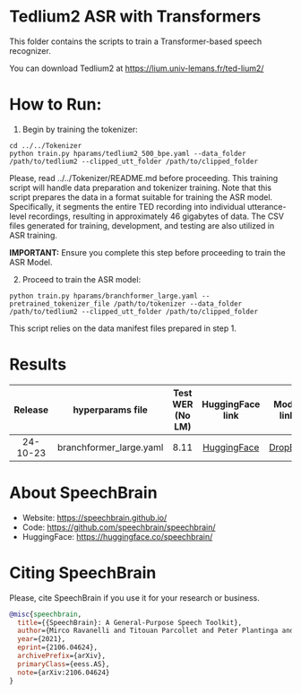 # Tedlium2 ASR with Transformers
This folder contains the scripts to train a Transformer-based speech recognizer.

You can download Tedlium2 at https://lium.univ-lemans.fr/ted-lium2/

# How to Run:

1. Begin by training the tokenizer:

```shell
cd ../../Tokenizer
python train.py hparams/tedlium2_500_bpe.yaml --data_folder /path/to/tedlium2 --clipped_utt_folder /path/to/clipped_folder
```

Please, read  ../../Tokenizer/README.md before proceeding.
This training script will handle data preparation and tokenizer training. Note that this script prepares the data in a format suitable for training the ASR model.
Specifically, it segments the entire TED recording into individual utterance-level recordings, resulting in approximately 46 gigabytes of data.
The CSV files generated for training, development, and testing are also utilized in ASR training.

**IMPORTANT:** Ensure you complete this step before proceeding to train the ASR Model.

2. Proceed to train the ASR model:

```shell
python train.py hparams/branchformer_large.yaml --pretrained_tokenizer_file /path/to/tokenizer --data_folder /path/to/tedlium2 --clipped_utt_folder /path/to/clipped_folder
```

This script relies on the data manifest files prepared in step 1.


# Results

| Release | hyperparams file |  Test WER (No LM) | HuggingFace link | Model link | GPUs |
|:-------------:|:-------------:|:-------------:|:---------------------------:| :-----:| :-----:|
| 24-10-23 | branchformer_large.yaml | 8.11 | [HuggingFace](https://huggingface.co/speechbrain/asr-branchformer-large-tedlium2) | [DropBox](https://www.dropbox.com/sh/el523uofs96czfi/AADgTd838pKo2aR8fhqVOh-Oa?dl=0) | 1xA100 80GB |

# **About SpeechBrain**
- Website: https://speechbrain.github.io/
- Code: https://github.com/speechbrain/speechbrain/
- HuggingFace: https://huggingface.co/speechbrain/


# **Citing SpeechBrain**
Please, cite SpeechBrain if you use it for your research or business.

```bibtex
@misc{speechbrain,
  title={{SpeechBrain}: A General-Purpose Speech Toolkit},
  author={Mirco Ravanelli and Titouan Parcollet and Peter Plantinga and Aku Rouhe and Samuele Cornell and Loren Lugosch and Cem Subakan and Nauman Dawalatabad and Abdelwahab Heba and Jianyuan Zhong and Ju-Chieh Chou and Sung-Lin Yeh and Szu-Wei Fu and Chien-Feng Liao and Elena Rastorgueva and François Grondin and William Aris and Hwidong Na and Yan Gao and Renato De Mori and Yoshua Bengio},
  year={2021},
  eprint={2106.04624},
  archivePrefix={arXiv},
  primaryClass={eess.AS},
  note={arXiv:2106.04624}
}
